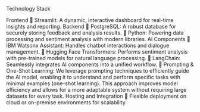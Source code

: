 Technology Stack

Frontend
	Streamlit: A dynamic, interactive dashboard for real-time insights and reporting.
Backend
	PostgreSQL: A robust database for securely storing feedback and analysis results.
	Python: Powering data processing and sentiment analysis with modern libraries.
AI Components
	IBM Watsonx Assistant: Handles chatbot interactions and dialogue management.
	Hugging Face Transformers: Performs sentiment analysis with pre-trained models for natural language processing.
	LangChain: Seamlessly integrates AI components into a unified workflow.
	Prompting & One-Shot Learning: We leverage prompting techniques to efficiently guide the AI model, enabling it to understand and perform specific tasks with minimal examples (one-shot learning). This approach improves model efficiency and allows for a more adaptable system without requiring large datasets for every task.
Hosting and Integration
	Flexible deployment on cloud or on-premise environments for scalability.

